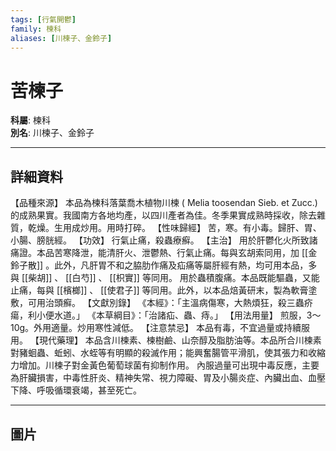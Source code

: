```yaml
---
tags: [行氣開鬱]
family: 楝科
aliases: [川楝子、金鈴子]
---
```


# 苦楝子

**科屬**: 楝科  
**別名**: 川楝子、金鈴子  

---

## 詳細資料
【品種來源】
本品為楝科落葉喬木植物川楝 (
Melia toosendan
Sieb. et Zucc.) 的成熟果實。我國南方各地均產，以四川產者為佳。冬季果實成熟時採收，除去雜質，乾燥。生用成炒用。用時打碎。
【性味歸經】
苦，寒。有小毒。歸肝、胃、小腸、膀胱經。
【功效】
行氣止痛，殺蟲療癬。
【主治】
用於肝鬱化火所致諸痛證。本品苦寒降泄，能清肝火、泄鬱熱、行氣止痛。每與玄胡索同用，加 [[金鈴子散]] 。此外，凡肝胃不和之脇肋作痛及疝痛等屬肝經有熱，均可用本品，多與 [[柴胡]] 、 [[白芍]] 、 [[枳實]] 等同用。
用於蟲積腹痛。本品既能驅蟲，又能止痛，每與 [[檳榔]] 、 [[使君子]] 等同用。此外，以本品焙黃研末，製為軟膏塗敷，可用治頭癬。
【文獻別錄】
《本經》：「主溫病傷寒，大熱煩狂，殺三蟲疥瘍，利小便水道。」
《本草綱目》：「治諸疝、蟲、痔。」
【用法用量】
煎服，3～10g。外用適量。炒用寒性減低。
【注意禁忌】
本品有毒，不宜過量或持續服用。
【現代藥理】
本品含川楝素、楝樹鹼、山奈醇及脂肪油等。本品所合川楝素對豬蛔蟲、蚯蚓、水蛭等有明顯的殺滅作用；能興奮腸管平滑肌，使其張力和收縮力增加。川楝子對金黃色葡萄球菌有抑制作用。
內服過量可出現中毒反應，主要為肝臟損害，中毒性肝炎、精神失常、視力障礙、胃及小腸炎症、內臟出血、血壓下降、呼吸循環衰竭，甚至死亡。

---

## 圖片
